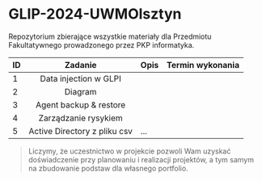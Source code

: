 # GLIP-2024-UWMOlsztyn

Repozytorium zbierające wszystkie materiały dla Przedmiotu Fakultatywnego prowadzonego przez PKP informatyka.

| **ID** |         **Zadanie**          | **Opis** | **Termin wykonania** |
| ------ | :--------------------------: | -------- | :------------------: |
| 1      |    Data injection w GLPI     |          |                      |
| 2      |           Diagram            |          |                      |
| 3      |    Agent backup & restore    |          |                      |
| 4      |     Zarządzanie rysykiem     |          |                      |
| 5      | Active Directory z pliku csv | ...      |                      |

> Liczymy, że uczestnictwo w projekcie pozwoli Wam uzyskać doświadczenie przy planowaniu
> i realizacji projektów, a tym samym na zbudowanie podstaw dla własnego portfolio.
